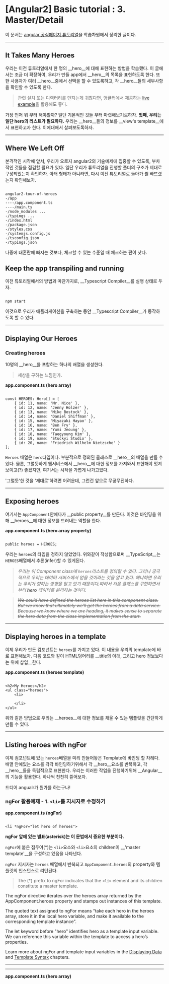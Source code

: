 
# [Angular2] Basic tutorial : 3. Master/Detail
이 문서는 [angular 공식페이지 튜토리얼](https://angular.io/docs/ts/latest/tutorial/toh-pt1.html)을 학습차원에서 정리한 글이다.

_ _ _
## It Takes Many Heroes
우리는 이전 튜토리얼에서 한 명의 __hero__에 대해 표현하는 방법을 학습했다. 이 글에서는 조금 더 확장하여, 우리가 만들 app에서 __hero__의 목록을 표현하도록 한다. 또한 사용자가 여러 __hero__중에서 선택을 할 수 있도록하고, 각 __hero__들의 세부사항을 확인할 수 있도록 한다.


> 관련 설치 또는 디렉터리를 만지는게 귀찮다면, 앵귤러에서 제공하는 [live example](https://angular.io/resources/live-examples/toh-2/ts/plnkr.html)을 활용해도 좋다.

가장 먼저 뭐 부터 해야할까? 일단 기본적인 것들 부터 마련해보기로하자. __첫째, 우리는 일단 hero의 리스트가 필요하다.__ 우리는 __hero__들의 정보를 __view's template__에서 표현하고자 한다. 이에대해서 살펴보도록하자.

_ _ _
## Where We Left Off
본격적인 시작에 앞서, 우리가 오로지 angular2의 기술예제에 집중할 수 있도록, 부차적인 것들을 점검할 필요가 있다. 일단 우리가 튜토리얼을 진행할 폴더의 구조가 제대로 구성되었는지 확인하자. 아래 형태가 아니라면, 다시 이전 튜토리얼로 돌아가 뭘 빠뜨렸는지 확인해보자.
<pre><code>
angular2-tour-of-heroes
-/app
----/app.component.ts
----/main.ts
-/node_modules ...
-/typings ...
-/index.html
-/package.json
-/styles.css
-/systemjs.config.js
-/tsconfig.json
-/typings.json
</code></pre>

<div class="tem"><p>나중에 대혼란에 빠지는 것보다, 체크할 수 있는 수준일 때 체크하는 편이 낫다.</p></div>

## Keep the app transpiling and running
이전 튜토리얼에서의 방법과 마찬가지로, __Typescript Compiler__를 실행 상태로 두자. 
<pre class="highlight"><code>
npm start
</code></pre>
이것으로 우리가 애플리케이션을 구축하는 동안 __Typescript Compiler__가 동작하도록 할 수 있다.

_ _ _
## Displaying Our Heroes

### Creating heroes
10명의 __hero__를 포함하는 하나의 배열을 생성한다.
> 세상을 구하는 느낌인가.

__app.component.ts (hero array)__
<pre class="highlight"><code class="ts">
const HEROES: Hero[] = [
    { id: 11, name: 'Mr. Nice' },
    { id: 12, name: 'Jenny Holzer' },
    { id: 13, name: 'Mike Bostock' },
    { id: 14, name: 'Daniel Shiffman' },
    { id: 15, name: 'Miyazaki Hayao' },
    { id: 16, name: 'Ben Fry' },
    { id: 17, name: 'Yumi Jeoung' },
    { id: 18, name: 'Taegyoung Kim' },
    { id: 19, name: 'Stuckyi Studio' },
    { id: 20, name: 'Friedrich Wilhelm Nietzsche' }
];
</code></pre>

`Heroes` 배열은 `hero`타입이다.  부분적으로 정의된 클래스로 __hero__의 배열을 만들 수 있다. 물론, 그럴듯하게 웹서비스에서 __hero__에 대한 정보를 가져와서 표현해야 멋져보이고(?) 좋겠지만, 여기서는 시작을 가볍게 나가고있다.
<div class="tem"><p> '그럴듯'한 것을 '제대로'하려면 어려운데, 그런건 앞으로 무궁무진하다.</p></div>


_ _ _
## Exposing heroes
여기서는 `AppComponent`안에다가 __public property__를 만든다. 이것은 바인딩을 위해 __heroes__에 대한 정보를 드러내는 역할을 한다.


__app.component.ts (hero array property)__
<pre class="highlight"><code class="ts">
public heroes = HEROES;
</code></pre>

우리는 `heroes`의 타입을 정하지 않았었다. 위와같이 작성함으로써 __TypeScript__는 `HEROES`배열에서 추론(infer)할 수 있게된다.

>*우리는 이 Component class에 `heroes`리스트를 정의할 수 있다. 그러나 궁극적으로 우리는 데이터 서비스에서 얻을 것이라는 것을 알고 있다. 왜냐하면 우리는 우리가 향하는 방향을 알고 있기 때문이다.따라서 처음 클래스를 구현하면서부터 __hero__ 데이터를 분리하는 것이다.*


>~~*We could have defined the heroes list here in this component class. But we know that ultimately we’ll get the heroes from a data service. Because we know where we are heading, it makes sense to separate the hero data from the class implementation from the start.*~~

_ _ _
## Displaying heroes in a template
이제 우리가 만든 컴포넌트는 `heroes`를 가지고 있다. 이 내용을 우리의 template에 바로 표현해보자. 다음 코드와 같이 HTML덩어리를 __title의 아래, 그리고 hero 정보보다는 위에 삽입__한다.


__app.component.ts (heroes template)__
<pre class="highlight"><code class="ts">
&lt;h2&gt;My Heroes&lt;/h2&gt;
&lt;ul class="heroes"&gt;
    &lt;li&gt;
        <!-- each hero geos here -->
    &lt;/li&gt;
&lt;/ul&gt;
</code></pre>
위와 같은 방법으로 우리는 __heroes__에 대한 정보를 채울 수 있는 템플릿을 간단하게 만들 수 있다.


_ _ _
## Listing heroes with ngFor
이제 컴포넌트에 있는 `heroes`배열을 미리 만들어놓은 Template에 바인딩 할 차례다. 배열 안에있는 요소를 각각 바인딩하기위해서 각 __hero__요소를 반복하고, 각 __hero__들을 독립적으로 표현한다. 우리는 이러한 작업을 진행하기위해 __Angular__의 기능을 활용한다. 하나씩 천천히 뜯어보자.

<div class="tem"><p> 드디어 angualr가 뭔가를 하는구나! </p></div>

### ngFor 활용예제 - 1. `<li>`를 지시자로 수정하기
__app.component.ts (ngFor)__
<pre class="highlight"><code class="ts">
&lt;li *ngFor="let hero of heroes"&gt;
</code></pre>

__ngFor 앞에 있는 별표(asterisk)는 이 문법에서 중요한 부분이다.__

`ngFor`에 붙은 접두어(*)는 `<li>`요소와 `<li>`요소의 children이 __'master template'__을 구성하고 있음을 나타낸다.

`ngFor` 지시자는 `heroes` 배열에서 반복되고 `AppComponent.heroes`의 property와 템플릿의 인스턴스로 리턴된다.
>The (*) prefix to ngFor indicates that the `<li>` element and its children constitute a master template.

The ngFor directive iterates over the heroes array returned by the AppComponent.heroes property and stamps out instances of this template.

The quoted text assigned to ngFor means “take each hero in the heroes array, store it in the local hero variable, and make it available to the corresponding template instance”.

The let keyword before "hero" identifies hero as a template input variable. We can reference this variable within the template to access a hero’s properties.

Learn more about ngFor and template input variables in the [Displaying Data](https://angular.io/docs/ts/latest/guide/displaying-data.html#ngFor) and [Template Syntax](https://angular.io/docs/ts/latest/guide/template-syntax.html#ngFor) chapters.












************************************************************
************************************************************

__app.component.ts (hero array)__
<pre class="highlight"><code class="ts">
</code></pre>

